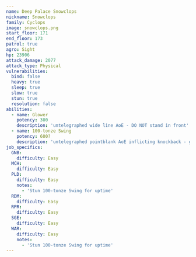 ```yaml
---
name: Deep Palace Snowclops
nickname: Snowclops
family: Cyclops
image: snowclops.png
start_floor: 171
end_floor: 173
patrol: true
agro: Sight
hp: 23906
attack_damage: 2077
attack_type: Physical
vulnerabilities:
  bind: false
  heavy: true
  sleep: true
  slow: true
  stun: true
  resolution: false
abilities:
  - name: Glower
    potency: 300
    description: 'untelegraphed wide line AoE - DO NOT stand in front'
  - name: 100-tonze Swing
    potency: 600?
    description: 'untelegraphed pointblank AoE inflicting knockback - get away'
job_specifics:
  GNB:
    difficulty: Easy
  MCH:
    difficulty: Easy
  PLD:
    difficulty: Easy
    notes:
      - 'Stun 100-tonze Swing for uptime'
  RDM:
    difficulty: Easy
  RPR:
    difficulty: Easy
  SGE:
    difficulty: Easy
  WAR:
    difficulty: Easy
    notes:
      - 'Stun 100-tonze Swing for uptime'
---
```


